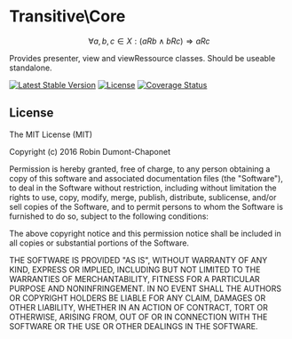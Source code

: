 # Transitive\Core

$$ {\displaystyle \forall a,b,c\in X:(aRb\wedge bRc)\Rightarrow aRc} $$

Provides presenter, view and viewRessource classes.
Should be useable standalone.

[![Latest Stable Version](https://poser.pugx.org/transitive/core/v/stable?format=flat-square)](https://packagist.org/packages/transitive/core)
[![License](https://poser.pugx.org/transitive/core/license?format=flat-square)](https://packagist.org/packages/transitive/core)
[![Coverage Status](https://coveralls.io/repos/github/RobinDumontChaponet/TransitiveCore/badge.svg)](https://coveralls.io/github/RobinDumontChaponet/TransitiveCore)

## License

The MIT License (MIT)

Copyright (c) 2016 Robin Dumont-Chaponet

Permission is hereby granted, free of charge, to any person obtaining a copy
of this software and associated documentation files (the "Software"), to deal
in the Software without restriction, including without limitation the rights
to use, copy, modify, merge, publish, distribute, sublicense, and/or sell
copies of the Software, and to permit persons to whom the Software is
furnished to do so, subject to the following conditions:

The above copyright notice and this permission notice shall be included in all
copies or substantial portions of the Software.

THE SOFTWARE IS PROVIDED "AS IS", WITHOUT WARRANTY OF ANY KIND, EXPRESS OR
IMPLIED, INCLUDING BUT NOT LIMITED TO THE WARRANTIES OF MERCHANTABILITY,
FITNESS FOR A PARTICULAR PURPOSE AND NONINFRINGEMENT. IN NO EVENT SHALL THE
AUTHORS OR COPYRIGHT HOLDERS BE LIABLE FOR ANY CLAIM, DAMAGES OR OTHER
LIABILITY, WHETHER IN AN ACTION OF CONTRACT, TORT OR OTHERWISE, ARISING FROM,
OUT OF OR IN CONNECTION WITH THE SOFTWARE OR THE USE OR OTHER DEALINGS IN THE
SOFTWARE.
